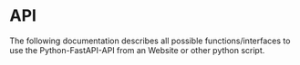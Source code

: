 # API

The following documentation describes all possible functions/interfaces to use the Python-FastAPI-API from an Website or other python script.
